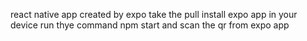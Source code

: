 react native app created by expo
take the pull
install expo app in your device
run thye command npm start and scan the qr from expo app
